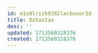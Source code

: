 ```yaml
---
id: m1u9lrizk9382lecbuoor3d
title: Datastax
desc: ''
updated: 1713560328376
created: 1713560328376
---
```


